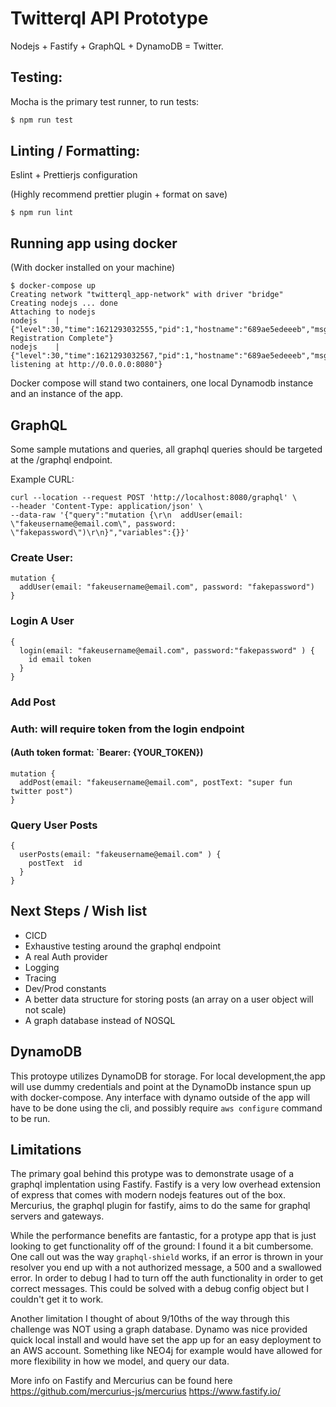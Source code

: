 # Twitterql API Prototype

Nodejs + Fastify + GraphQL + DynamoDB = Twitter.

## Testing:

Mocha is the primary test runner, to run tests:

```bash
$ npm run test
```

## Linting / Formatting:

Eslint + Prettierjs configuration

(Highly recommend prettier plugin + format on save)

```
$ npm run lint
```

## Running app using docker

(With docker installed on your machine)

```
$ docker-compose up
Creating network "twitterql_app-network" with driver "bridge"
Creating nodejs ... done
Attaching to nodejs
nodejs    | {"level":30,"time":1621293032555,"pid":1,"hostname":"689ae5edeeeb","msg":"Plugin Registration Complete"}
nodejs    | {"level":30,"time":1621293032567,"pid":1,"hostname":"689ae5edeeeb","msg":"Server listening at http://0.0.0.0:8080"}
```

Docker compose will stand two containers, one local Dynamodb instance and an instance of the app.

## GraphQL

Some sample mutations and queries, all graphql queries should be targeted at the /graphql endpoint.

Example CURL:

```
curl --location --request POST 'http://localhost:8080/graphql' \
--header 'Content-Type: application/json' \
--data-raw '{"query":"mutation {\r\n  addUser(email: \"fakeusername@email.com\", password: \"fakepassword\")\r\n}","variables":{}}'
```

### Create User:

```
mutation {
  addUser(email: "fakeusername@email.com", password: "fakepassword")
}
```

### Login A User

```
{
  login(email: "fakeusername@email.com", password:"fakepassword" ) {
    id email token
  }
}
```

### Add Post

### Auth: will require token from the login endpoint

#### (Auth token format: `Bearer: {YOUR_TOKEN})

```
mutation {
  addPost(email: "fakeusername@email.com", postText: "super fun twitter post")
}
```

### Query User Posts

```
{
  userPosts(email: "fakeusername@email.com" ) {
    postText  id
  }
}
```

## Next Steps / Wish list

- CICD
- Exhaustive testing around the graphql endpoint
- A real Auth provider
- Logging
- Tracing
- Dev/Prod constants
- A better data structure for storing posts (an array on a user object will not scale)
- A graph database instead of NOSQL

## DynamoDB

This protoype utilizes DynamoDB for storage. For local development,the app will use dummy credentials and point at the DynamoDb instance spun up with docker-compose. Any interface with dynamo outside of the app will have to be done using the cli, and possibly require `aws configure` command to be run.

## Limitations

The primary goal behind this protype was to demonstrate usage of a graphql implentation using Fastify. Fastify is a very low overhead extension of express that comes with modern nodejs features out of the box. Mercurius, the graphql plugin for fastify, aims to do the same for graphql servers and gateways.

While the performance benefits are fantastic, for a protype app that is just looking to get functionality off of the ground: I found it a bit cumbersome. One call out was the way `graphql-shield` works, if an error is thrown in your resolver you end up with a not authorized message, a 500 and a swallowed error. In order to debug I had to turn off the auth functionality in order to get correct messages. This could be solved with a debug config object but I couldn't get it to work.

Another limitation I thought of about 9/10ths of the way through this challenge was NOT using a graph database. Dynamo was nice provided quick local install and would have set the app up for an easy deployment to an AWS account. Something like NEO4j for example would have allowed for more flexibility in how we model, and query our data.

More info on Fastify and Mercurius can be found here
https://github.com/mercurius-js/mercurius
https://www.fastify.io/
